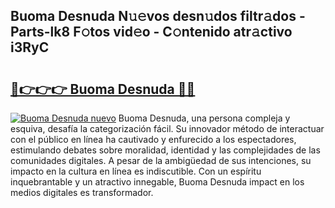 ## Buoma Desnuda N𝚞𝚎vos desn𝚞dos filtr𝚊dos - Parts-lk8 F𝚘tos vid𝚎o - C𝚘ntenido atr𝚊ctivo i3RyC

# <h2><a href="http://mb79wb.tromn.icu/?c=Buoma+Desnuda">🔗👉👉👉 Buoma Desnuda 🔗🔗</a></h2>

[![Buoma Desnuda nuevo](https://i.imgur.com/pEAQMta.gif)](http://mb79wb.tromn.icu/?c=Buoma+Desnuda)
Buoma Desnuda, una persona compleja y esquiva, desafía la categorización fácil. Su innovador método de interactuar con el público en línea ha cautivado y enfurecido a los espectadores, estimulando debates sobre moralidad, identidad y las complejidades de las comunidades digitales. A pesar de la ambigüedad de sus intenciones, su impacto en la cultura en línea es indiscutible. Con un espíritu inquebrantable y un atractivo innegable, Buoma Desnuda impact en los medios digitales es transformador.
